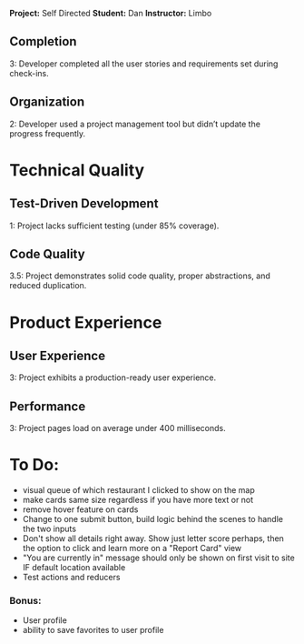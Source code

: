 **Project:** Self Directed
**Student:** Dan
**Instructor:** Limbo

## Completion

3: Developer completed all the user stories and requirements set during check-ins.

## Organization

2: Developer used a project management tool but didn’t update the progress frequently.

# Technical Quality

## Test-Driven Development

1: Project lacks sufficient testing (under 85% coverage).

## Code Quality

3.5: Project demonstrates solid code quality, proper abstractions, and reduced duplication.

# Product Experience

## User Experience

3: Project exhibits a production-ready user experience.

## Performance

3: Project pages load on average under 400 milliseconds.

# To Do:

* visual queue of which restaurant I clicked to show on the map
* make cards same size regardless if you have more text or not
* remove hover feature on cards
* Change to one submit button, build logic behind the scenes to handle the two inputs
* Don't show all details right away. Show just letter score perhaps, then the option to click and learn more on a "Report Card" view
* "You are currently in" message should only be shown on first visit to site IF default location available
* Test actions and reducers

### Bonus:
* User profile
* ability to save favorites to user profile
